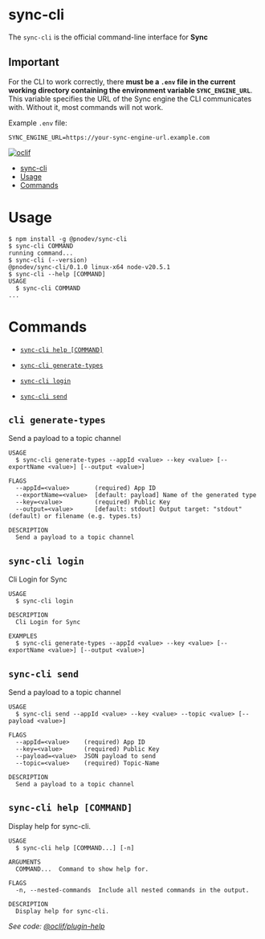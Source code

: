 # sync-cli

The `sync-cli` is the official command-line interface for **Sync**

## Important

For the CLI to work correctly, there **must be a `.env` file in the current working directory containing the environment variable `SYNC_ENGINE_URL`**. This variable specifies the URL of the Sync engine the CLI communicates with. Without it, most commands will not work.

Example `.env` file:

```
SYNC_ENGINE_URL=https://your-sync-engine-url.example.com
```

[![oclif](https://img.shields.io/badge/cli-oclif-brightgreen.svg)](https://oclif.io)

<!-- toc -->

- [sync-cli](#sync-cli)
- [Usage](#usage)
- [Commands](#commands)
<!-- tocstop -->

# Usage

<!-- usage -->

```sh-session
$ npm install -g @pnodev/sync-cli
$ sync-cli COMMAND
running command...
$ sync-cli (--version)
@pnodev/sync-cli/0.1.0 linux-x64 node-v20.5.1
$ sync-cli --help [COMMAND]
USAGE
  $ sync-cli COMMAND
...
```

<!-- usagestop -->

# Commands

<!-- commands -->

- [`sync-cli help [COMMAND]`](#sync-cli-help-command)

- [`sync-cli generate-types`](#sync-cli-generate-types)
- [`sync-cli login`](#sync-cli-login)
- [`sync-cli send`](#sync-cli-send)

## `cli generate-types`

Send a payload to a topic channel

```
USAGE
  $ sync-cli generate-types --appId <value> --key <value> [--exportName <value>] [--output <value>]

FLAGS
  --appId=<value>       (required) App ID
  --exportName=<value>  [default: payload] Name of the generated type
  --key=<value>         (required) Public Key
  --output=<value>      [default: stdout] Output target: "stdout" (default) or filename (e.g. types.ts)

DESCRIPTION
  Send a payload to a topic channel
```

## `sync-cli login`

Cli Login for Sync

```
USAGE
  $ sync-cli login

DESCRIPTION
  Cli Login for Sync

EXAMPLES
  $ sync-cli generate-types --appId <value> --key <value> [--exportName <value>] [--output <value>]
```

## `sync-cli send`

Send a payload to a topic channel

```
USAGE
  $ sync-cli send --appId <value> --key <value> --topic <value> [--payload <value>]

FLAGS
  --appId=<value>    (required) App ID
  --key=<value>      (required) Public Key
  --payload=<value>  JSON payload to send
  --topic=<value>    (required) Topic-Name

DESCRIPTION
  Send a payload to a topic channel
```

## `sync-cli help [COMMAND]`

Display help for sync-cli.

```
USAGE
  $ sync-cli help [COMMAND...] [-n]

ARGUMENTS
  COMMAND...  Command to show help for.

FLAGS
  -n, --nested-commands  Include all nested commands in the output.

DESCRIPTION
  Display help for sync-cli.
```

_See code: [@oclif/plugin-help](https://github.com/oclif/plugin-help/blob/v6.2.28/src/commands/help.ts)_

<!-- commandsstop -->
